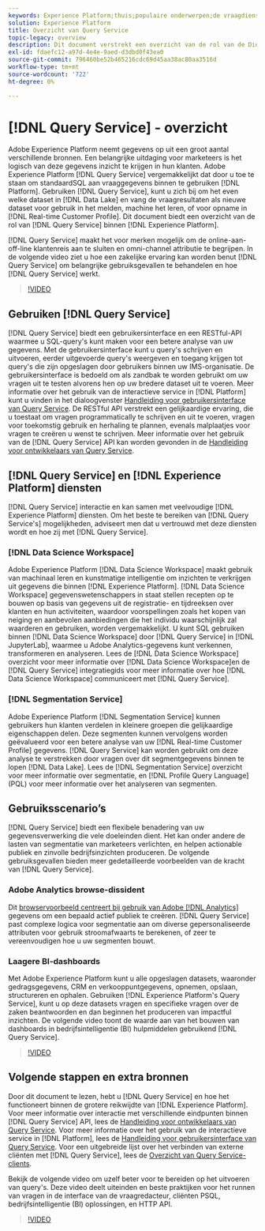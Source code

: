 ```yaml
---
keywords: Experience Platform;thuis;populaire onderwerpen;de vraagdienst;de dienst van de vraag;vraag
solution: Experience Platform
title: Overzicht van Query Service
topic-legacy: overview
description: Dit document verstrekt een overzicht van de rol van de Dienst van de Vraag binnen Experience Platform.
exl-id: fdaefc12-a97d-4e4e-9aed-d3dbd0f43ea0
source-git-commit: 796460be52b465216cdc69d45aa38ac80aa3516d
workflow-type: tm+mt
source-wordcount: '722'
ht-degree: 0%

---
```


# [!DNL Query Service] - overzicht

Adobe Experience Platform neemt gegevens op uit een groot aantal verschillende bronnen. Een belangrijke uitdaging voor marketeers is het logisch van deze gegevens inzicht te krijgen in hun klanten. Adobe Experience Platform [!DNL Query Service] vergemakkelijkt dat door u toe te staan om standaardSQL aan vraaggegevens binnen te gebruiken [!DNL Platform]. Gebruiken [!DNL Query Service], kunt u zich bij om het even welke dataset in [!DNL Data Lake] en vang de vraagresultaten als nieuwe dataset voor gebruik in het melden, machine het leren, of voor opname in [!DNL Real-time Customer Profile]. Dit document biedt een overzicht van de rol van [!DNL Query Service] binnen [!DNL Experience Platform].

[!DNL Query Service] maakt het voor merken mogelijk om de online-aan-off-line klantenreis aan te sluiten en omni-channel attributie te begrijpen. In de volgende video ziet u hoe een zakelijke ervaring kan worden benut [!DNL Query Service] om belangrijke gebruiksgevallen te behandelen en hoe [!DNL Query Service] werkt.

>[!VIDEO](https://video.tv.adobe.com/v/29795?quality=12&learn=on)

## Gebruiken [!DNL Query Service]

[!DNL Query Service] biedt een gebruikersinterface en een RESTful-API waarmee u SQL-query&#39;s kunt maken voor een betere analyse van uw gegevens. Met de gebruikersinterface kunt u query&#39;s schrijven en uitvoeren, eerder uitgevoerde query&#39;s weergeven en toegang krijgen tot query&#39;s die zijn opgeslagen door gebruikers binnen uw IMS-organisatie. De gebruikersinterface is bedoeld om als zandbak te worden gebruikt om uw vragen uit te testen alvorens hen op uw bredere dataset uit te voeren. Meer informatie over het gebruik van de interactieve service in [!DNL Platform] kunt u vinden in het dialoogvenster [Handleiding voor gebruikersinterface van Query Service](ui/overview.md). De RESTful API verstrekt een gelijkaardige ervaring, die u toestaat om vragen programmatically te schrijven en uit te voeren, vragen voor toekomstig gebruik en herhaling te plannen, evenals malplaatjes voor vragen te creëren u wenst te schrijven. Meer informatie over het gebruik van de [!DNL Query Service] API kan worden gevonden in de [Handleiding voor ontwikkelaars van Query Service](api/getting-started.md).

## [!DNL Query Service] en [!DNL Experience Platform] diensten

[!DNL Query Service] interactie en kan samen met veelvoudige [!DNL Experience Platform] diensten. Om het beste te bereiken van [!DNL Query Service's] mogelijkheden, adviseert men dat u vertrouwd met deze diensten wordt en hoe zij met [!DNL Query Service].

### [!DNL Data Science Workspace]

Adobe Experience Platform [!DNL Data Science Workspace] maakt gebruik van machinaal leren en kunstmatige intelligentie om inzichten te verkrijgen uit gegevens die binnen [!DNL Experience Platform]. [!DNL Data Science Workspace] gegevenswetenschappers in staat stellen recepten op te bouwen op basis van gegevens uit de registratie- en tijdreeksen over klanten en hun activiteiten, waardoor voorspellingen zoals het kopen van neiging en aanbevolen aanbiedingen die het individu waarschijnlijk zal waarderen en gebruiken, worden vergemakkelijkt. U kunt SQL gebruiken binnen [!DNL Data Science Workspace] door [!DNL Query Service] in [!DNL JupyterLab], waarmee u Adobe Analytics-gegevens kunt verkennen, transformeren en analyseren. Lees de [!DNL Data Science Workspace] overzicht voor meer informatie over [!DNL Data Science Workspace]en de [!DNL Query Service] integratiegids voor meer informatie over hoe [!DNL Data Science Workspace] communiceert met [!DNL Query Service].

### [!DNL Segmentation Service]

Adobe Experience Platform [!DNL Segmentation Service] kunnen gebruikers hun klanten verdelen in kleinere groepen die gelijkaardige eigenschappen delen. Deze segmenten kunnen vervolgens worden geëvalueerd voor een betere analyse van uw [!DNL Real-time Customer Profile] gegevens. [!DNL Query Service] kan worden gebruikt om deze analyse te verstrekken door vragen over dit segmentgegevens binnen te lopen [!DNL Data Lake]. Lees de [!DNL Segmentation Service] overzicht voor meer informatie over segmentatie, en [!DNL Profile Query Language] (PQL) voor meer informatie over het analyseren van segmenten.

## Gebruiksscenario’s

[!DNL Query Service] biedt een flexibele benadering van uw gegevensverwerking die vele doeleinden dient. Het kan onder andere de lasten van segmentatie van marketeers verlichten, en helpen actionable publiek en zinvolle bedrijfsinzichten produceren. De volgende gebruiksgevallen bieden meer gedetailleerde voorbeelden van de kracht van [!DNL Query Service].

### Adobe Analytics browse-dissident

Dit [browservoorbeeld centreert bij gebruik van Adobe [!DNL Analytics]](./use-cases/abandoned-cart.md) gegevens om een bepaald actief publiek te creëren. [!DNL Query Service] past complexe logica voor segmentatie aan om diverse gepersonaliseerde attributen voor gebruik stroomafwaarts te berekenen, of zeer te vereenvoudigen hoe u uw segmenten bouwt.

### Laagere BI-dashboards

Met Adobe Experience Platform kunt u alle opgeslagen datasets, waaronder gedragsgegevens, CRM en verkooppuntgegevens, opnemen, opslaan, structureren en ophalen. Gebruiken [!DNL Experience Platform's Query Service], kunt u op deze datasets vragen en specifieke vragen over de zaken beantwoorden en dan beginnen het produceren van impactful inzichten. De volgende video toont de waarde aan van het bouwen van dashboards in bedrijfsintelligentie (BI) hulpmiddelen gebruikend [!DNL Query Service].

>[!VIDEO](https://video.tv.adobe.com/v/28981?quality=12&learn=on)

## Volgende stappen en extra bronnen

Door dit document te lezen, hebt u [!DNL Query Service] en hoe het functioneert binnen de grotere reikwijdte van [!DNL Experience Platform]. Voor meer informatie over interactie met verschillende eindpunten binnen [!DNL Query Service] API, lees de [Handleiding voor ontwikkelaars van Query Service](api/getting-started.md). Voor meer informatie over het gebruik van de interactieve service in [!DNL Platform], lees de [Handleiding voor gebruikersinterface van Query Service](ui/overview.md). Voor een uitgebreide lijst over het verbinden van externe cliënten met [!DNL Query Service], lees de [Overzicht van Query Service-clients](clients/overview.md).

Bekijk de volgende video om uzelf beter voor te bereiden op het uitvoeren van query&#39;s. Deze video deelt uiteinden en beste praktijken voor het runnen van vragen in de interface van de vraagredacteur, cliënten PSQL, bedrijfsintelligentie (BI) oplossingen, en HTTP API.

>[!VIDEO](https://video.tv.adobe.com/v/29811?quality=12&learn=on)
